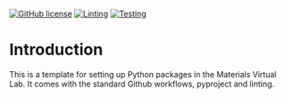 [![GitHub license](https://img.shields.io/github/license/materialsvirtuallab/python_template)](https://github.com/materialsvirtuallab/python_template/blob/main/LICENSE)
[![Linting](https://github.com/materialsvirtuallab/python_template/workflows/Linting/badge.svg)](https://github.com/materialsvirtuallab/python_template/workflows/Linting/badge.svg)
[![Testing](https://github.com/materialsvirtuallab/python_template/workflows/Testing/badge.svg)](https://github.com/materialsvirtuallab/python_template/workflows/Testing/badge.svg)
<!--
[![Downloads](https://pepy.tech/badge/python_template)](https://pepy.tech/project/python_template)
[![codecov](https://codecov.io/gh/materialsvirtuallab/python_template/branch/main/graph/badge.svg?token=3V3O79GODQ)]
(https://codecov.io/gh/materialsvirtuallab/python_template)
-->

# Introduction

This is a template for setting up Python packages in the Materials Virtual Lab. It comes with the standard Github
workflows, pyproject and linting.
